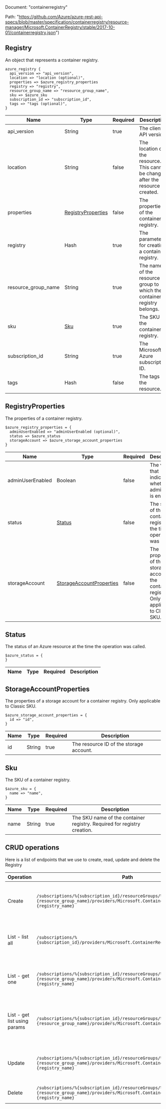 Document: "containerregistry"


Path: "https://github.com/Azure/azure-rest-api-specs/blob/master/specification/containerregistry/resource-manager/Microsoft.ContainerRegistry/stable/2017-10-01/containerregistry.json")

## Registry

An object that represents a container registry.

```puppet
azure_registry {
  api_version => "api_version",
  location => "location (optional)",
  properties => $azure_registry_properties
  registry => "registry",
  resource_group_name => "resource_group_name",
  sku => $azure_sku
  subscription_id => "subscription_id",
  tags => "tags (optional)",
}
```

| Name        | Type           | Required       | Description       |
| ------------- | ------------- | ------------- | ------------- |
|api_version | String | true | The client API version. |
|location | String | false | The location of the resource. This cannot be changed after the resource is created. |
|properties | [RegistryProperties](#registryproperties) | false | The properties of the container registry. |
|registry | Hash | true | The parameters for creating a container registry. |
|resource_group_name | String | true | The name of the resource group to which the container registry belongs. |
|sku | [Sku](#sku) | true | The SKU of the container registry. |
|subscription_id | String | true | The Microsoft Azure subscription ID. |
|tags | Hash | false | The tags of the resource. |
        
## RegistryProperties

The properties of a container registry.

```puppet
$azure_registry_properties = {
  adminUserEnabled => "adminUserEnabled (optional)",
  status => $azure_status
  storageAccount => $azure_storage_account_properties
}
```

| Name        | Type           | Required       | Description       |
| ------------- | ------------- | ------------- | ------------- |
|adminUserEnabled | Boolean | false | The value that indicates whether the admin user is enabled. |
|status | [Status](#status) | false | The status of the container registry at the time the operation was called. |
|storageAccount | [StorageAccountProperties](#storageaccountproperties) | false | The properties of the storage account for the container registry. Only applicable to Classic SKU. |
        
## Status

The status of an Azure resource at the time the operation was called.

```puppet
$azure_status = {
}
```

| Name        | Type           | Required       | Description       |
| ------------- | ------------- | ------------- | ------------- |
        
## StorageAccountProperties

The properties of a storage account for a container registry. Only applicable to Classic SKU.

```puppet
$azure_storage_account_properties = {
  id => "id",
}
```

| Name        | Type           | Required       | Description       |
| ------------- | ------------- | ------------- | ------------- |
|id | String | true | The resource ID of the storage account. |
        
## Sku

The SKU of a container registry.

```puppet
$azure_sku = {
  name => "name",
}
```

| Name        | Type           | Required       | Description       |
| ------------- | ------------- | ------------- | ------------- |
|name | String | true | The SKU name of the container registry. Required for registry creation. |



## CRUD operations

Here is a list of endpoints that we use to create, read, update and delete the Registry

| Operation | Path | Verb | Description | OperationID |
| ------------- | ------------- | ------------- | ------------- | ------------- |
|Create|`/subscriptions/%{subscription_id}/resourceGroups/%{resource_group_name}/providers/Microsoft.ContainerRegistry/registries/%{registry_name}`|Put|Creates a container registry with the specified parameters.|Registries_Create|
|List - list all|`/subscriptions/%{subscription_id}/providers/Microsoft.ContainerRegistry/registries`|Get|Lists all the container registries under the specified subscription.|Registries_List|
|List - get one|`/subscriptions/%{subscription_id}/resourceGroups/%{resource_group_name}/providers/Microsoft.ContainerRegistry/registries/%{registry_name}`|Get|Gets the properties of the specified container registry.|Registries_Get|
|List - get list using params|`/subscriptions/%{subscription_id}/resourceGroups/%{resource_group_name}/providers/Microsoft.ContainerRegistry/registries`|Get|Lists all the container registries under the specified resource group.|Registries_ListByResourceGroup|
|Update|`/subscriptions/%{subscription_id}/resourceGroups/%{resource_group_name}/providers/Microsoft.ContainerRegistry/registries/%{registry_name}`|Put|Creates a container registry with the specified parameters.|Registries_Create|
|Delete|`/subscriptions/%{subscription_id}/resourceGroups/%{resource_group_name}/providers/Microsoft.ContainerRegistry/registries/%{registry_name}`|Delete|Deletes a container registry.|Registries_Delete|
